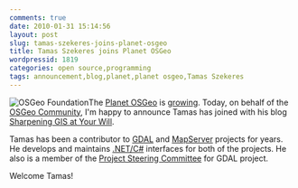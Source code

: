 ```yaml
---
comments: true
date: 2010-01-31 15:14:56
layout: post
slug: tamas-szekeres-joins-planet-osgeo
title: Tamas Szekeres joins Planet OSGeo
wordpressid: 1819
categories: open source,programming
tags: announcement,blog,planet,planet osgeo,Tamas Szekeres
---
```


![OSGeo Foundation](/images/logos/osgeo-logo.png)The [Planet OSGeo](http://planet.osgeo.org) is [growing](/?p=1774). Today, on behalf of the [OSGeo Community](http://osgeo.org), I'm happy to announce Tamas has joined with his blog [Sharpening GIS at Your Will](http://szekerest.blogspot.com/).





Tamas has been a contributor to [GDAL](http://www.gdal.org) and [MapServer](http://mapserver.org) projects for years. He develops and maintains [.NET/C#](http://trac.osgeo.org/gdal/wiki/GdalOgrInCsharp) interfaces for both of the projects. He also is a member of the [Project Steering Committee](http://trac.osgeo.org/gdal/wiki/GovernanceAndCommunity) for GDAL project.





Welcome Tamas!
